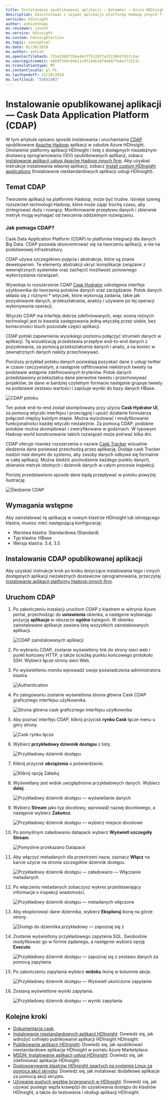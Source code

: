 ```yaml
---
title: Instalowanie opublikowanej aplikacji — Datameer — Azure HDInsight
description: Zainstalować i używać aplikacji platformy Hadoop innych firm Datameer.
services: hdinsight
author: ashishthaps
ms.reviewer: jasonh
ms.service: hdinsight
ms.custom: hdinsightactive
ms.topic: conceptual
ms.date: 01/10/2018
ms.author: ashish
ms.openlocfilehash: 715e536d7356a4e37f512027a23236b1fd37cbac
ms.sourcegitcommit: e68df5b9c04b11c8f24d616f4e687fe4e773253c
ms.translationtype: MT
ms.contentlocale: pl-PL
ms.lasthandoff: 12/20/2018
ms.locfileid: "53651303"
---
```

# <a name="install-published-application---cask-data-application-platform-cdap"></a>Instalowanie opublikowanej aplikacji — Cask Data Application Platform (CDAP)

W tym artykule opisano sposób instalowania i uruchamiania [CDAP](https://cask.co/products/cdap/) opublikowane [Apache Hadoop](https://hadoop.apache.org/) aplikacji w usłudze Azure HDInsight. Omówienie platformy aplikacji HDInsight i listę z dostępnych niezależnym dostawcą oprogramowania (ISV) opublikowanych aplikacji, zobacz [instalowanie aplikacji usługi Apache Hadoop innych firm](hdinsight-apps-install-applications.md). Aby uzyskać instrukcje instalowania własnej aplikacji, zobacz [Install custom HDInsight applications](hdinsight-apps-install-custom-applications.md) (Instalowanie niestandardowych aplikacji usługi HDInsight).

## <a name="about-cdap"></a>Temat CDAP

Tworzenie aplikacji na platformie Hadoop, może być trudne.  Istnieje szereg rozszerzeń technologii Hadoop, które może zająć trochę czasu, aby zintegrować duży i rosnący. Monitorowanie przepływu danych i zbieranie metryk mogą wymagać od tworzenia oddzielnym rozwiązaniu.

### <a name="how-does-cdap-help"></a>Jak pomaga CDAP?

Cask Data Application Platform (CDAP) to platforma integracji dla danych Big Data. CDAP pozwala skoncentrować się na tworzeniu aplikacji, a nie na podstawowej infrastruktury.

CDAP używa szczegółowo pojęcia i abstrakcje, które są znane deweloperom. Te elementy abstrakcji ukryć komplikacje związane z wewnętrznych systemów oraz zachęcić możliwość ponownego wykorzystania rozwiązań.

Wywołuje to rozszerzenie CDAP [Cask Hydrator](https://cask.co/products/hydrator/) udostępnia interfejs użytkownika do tworzenia potoków danych oraz zarządzanie. Potok danych składa się z różnymi * wtyczek, które wykonują zadania, takie jak pozyskiwanie danych, przekształcania, analizy i używane po tej operacji wykonywania operacji.

Wtyczki CDAP ma interfejs dobrze zdefiniowanych, więc ocena różnych technologii jest to kwestia zastępowania jedną wtyczkę przez siebie, bez konieczności touch pozostałe części aplikacji.

CDAP *potoki* zapewnienia wysokiego poziomu połączyć strumień danych w aplikacji. Tę wizualizację przedstawia przepływ end-to-end danych z pozyskiwania, za pomocą przekształcenia danych i analiz, a na koniec w zewnętrznych danych należy przechowywać.

Poniższy przykład potoku danych pozwalają pozyskać dane z usługi twitter w czasie rzeczywistym, a następnie odfiltrowanie niektórych tweety na podstawie wstępnie zdefiniowanych kryteriów. Potok danych przedstawiony przekształca dane pierwotne tweetu i przechowywać projektów, że dane w bardziej czytelnym formacie następnie grupuje tweety na podstawie zestawu wartości i zapisuje wyniki do bazy danych HBase.

![CDAP potoku](./media/hdinsight-apps-install-cask/pipeline.png)

Ten potok end-to-end został skompilowany przy użyciu **Cask Hydrator UI**, za pomocą wtyczki interfejsu i przeciągnij i upuść działanie formularza połączeń między każdym etapie. Można wyizolować i modyfikowanie funkcjonalności każdej wtyczki niezależnie. Za pomocą CDAP, podobne potoków można skompilować i zweryfikowane w godzinach. W typowym Hadoop world konstruowanie takich rozwiązań może potrwać kilka dni.

CDAP oferuje również rozszerzenia o nazwie [Cask Tracker](https://cask.co/products/tracker/) wizualnie śledzenia dane ponieważ przechodzą przez aplikację. Dodaje cask Tracker *nadzór nad danymi* do systemu, aby zasoby danych odbywa się formalnie w całej aplikacji. Można śledzić pochodzenie każdego punktu danych, zbieranie metryk istotnych i dziennik danych w całym procesie inspekcji.

Poniżej przedstawiono sposób dane będą przepływać w potoku powyżej ilustrację:

![Śledzenie CDAP](./media/hdinsight-apps-install-cask/tracker.png)

## <a name="prerequisites"></a>Wymagania wstępne

Aby zainstalować tę aplikację w nowym klastrze HDInsight lub istniejącego klastra, musisz mieć następującą konfigurację:

* Warstwa klastra: Standardowa (Standard)
* Typ klastra: HBase
* Wersja klastra: 3.4, 3.5

## <a name="install-the-cdap-published-application"></a>Instalowanie CDAP opublikowanej aplikacji

Aby uzyskać instrukcje krok po kroku dotyczące instalowania tego i innych dostępnych aplikacji niezależnych dostawców oprogramowania, przeczytaj [instalowanie aplikacji platformy Hadoop innych firm](hdinsight-apps-install-applications.md).

## <a name="launch-cdap"></a>Uruchom CDAP

1. Po zakończeniu instalacji uruchom CDAP z klastrem w witrynie Azure portal, przechodząc do **ustawienia** okienka, a następnie wybierając pozycję **aplikacje** w obszarze **ogólne** kategorii. W okienku zainstalowane aplikacje zawiera listę wszystkich zainstalowanych aplikacji.

    ![CDAP zainstalowanych aplikacji](./media/hdinsight-apps-install-cask/cdap-app.png)

2. Po wybraniu CDAP, zostanie wyświetlony link do strony sieci web i punkt końcowy HTTP, a także ścieżkę punktu końcowego protokołu SSH. Wybierz łącze strony sieci Web.

3. Po wyświetleniu monitu wprowadź swoje poświadczenia administratora klastra.

    ![Authentication](./media/hdinsight-apps-install-cask/auth.png)

4. Po zalogowaniu zostanie wyświetlona strona główna Cask CDAP graficznego interfejsu użytkownika.

    ![Strona główna cask graficznego interfejsu użytkownika](./media/hdinsight-apps-install-cask/gui.png)

5. Aby poznać interfejs CDAP, kliknij przycisk **rynku Cask** łącze menu u góry strony.

    ![Cask rynku łącza](./media/hdinsight-apps-install-cask/cask-market.png)

6. Wybierz **przykładowy dziennik dostępu** z listy.

    ![Przykładowy dziennik dostępu](./media/hdinsight-apps-install-cask/market-log-sample.png)

7. Kliknij przycisk **obciążenia** o potwierdzenie.

    ![Kliknij opcję Załaduj](./media/hdinsight-apps-install-cask/market-load.png)

8. Wyświetlany jest widok uwzględnione przykładowych danych. Wybierz **dalej**.

    ![Przykładowy dziennik dostępu — wyświetlanie danych](./media/hdinsight-apps-install-cask/market-view-data.png)

9. Wybierz **Stream** jako typ docelowy, wprowadź nazwę docelowego, a następnie wybierz **Zakończ**.

    ![Przykładowy dziennik dostępu — wybierz miejsce docelowe](./media/hdinsight-apps-install-cask/market-destination.png)

10. Po pomyślnym załadowaniu datapack wybierz **Wyświetl szczegóły Stream**.

    ![Pomyślnie przekazano Datapack](./media/hdinsight-apps-install-cask/market-view-details.png)

11. Aby włączyć metadanych dla przestrzeni nazw, zaznacz **Włącz** na karcie użycie na stronie szczegółów dziennik dostępu.

    ![Przykładowy dziennik dostępu — załadowano — Włączanie metadanych](./media/hdinsight-apps-install-cask/log-loaded.png)

12. Po włączeniu metadanych zobaczysz wykres przedstawiający informacje o inspekcji wiadomości.

    ![Przykładowy dziennik dostępu — metadanych włączone](./media/hdinsight-apps-install-cask/log-metadata.png)

13. Aby eksplorować dane dziennika, wybierz **Eksploruj** ikonę na górze strony.

    ![Dostęp do dziennika przykładowy — zapoznaj się z](./media/hdinsight-apps-install-cask/log-explore.png)

14. Zostanie wyświetlony przykładowego zapytania SQL. Swobodnie modyfikować go w formie żądanego, a następnie wybierz opcję **Execute**.

    ![Przykładowy dziennik dostępu — zapoznaj się z zestawu danych za pomocą zapytania](./media/hdinsight-apps-install-cask/log-query.png)

15. Po zakończeniu zapytania wybierz **widoku** ikonę w kolumnie akcje.

    ![Przykładowy dziennik dostępu — Wyświetl ukończone zapytanie](./media/hdinsight-apps-install-cask/log-query-view.png)

16. Zostaną wyświetlone wyniki zapytania.

    ![Przykładowy dziennik dostępu — wyniki zapytania](./media/hdinsight-apps-install-cask/log-query-results.png)

## <a name="next-steps"></a>Kolejne kroki

* [Dokumentacja cask](https://cask.co/resources/documentation/).
* [Instalowanie niestandardowych aplikacji HDInsight](hdinsight-apps-install-custom-applications.md): Dowiedz się, jak wdrożyć cofnięto publikowanie aplikacji HDInsight HDInsight.
* [Publikowanie aplikacji HDInsight](hdinsight-apps-publish-applications.md): Dowiedz się, jak opublikować niestandardowe aplikacje HDInsight w portalu Azure Marketplace.
* [MSDN: Instalowanie aplikacji usługi HDInsight](https://msdn.microsoft.com/library/mt706515.aspx): Dowiedz się, jak zdefiniować aplikacje HDInsight.
* [Dostosowywanie klastrów HDInsight opartych na systemie Linux za pomocą akcji skryptu](hdinsight-hadoop-customize-cluster-linux.md): Dowiedz się, jak instalować dodatkowe aplikacje za pomocą akcji skryptu.
* [Używanie pustych węzłów brzegowych w HDInsight](hdinsight-apps-use-edge-node.md): Dowiedz się, jak używać pustego węzła krawędzi do uzyskiwania dostępu do klastrów HDInsight, a także do testowania i obsługi aplikacji HDInsight.
